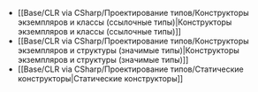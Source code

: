 - [[Base/CLR via CSharp/Проектирование типов/Конструкторы экземпляров и классы (ссылочные типы)\|Конструкторы экземпляров и классы (ссылочные типы)]]
- [[Base/CLR via CSharp/Проектирование типов/Конструкторы экземпляров и структуры (значимые типы)\|Конструкторы экземпляров и структуры (значимые типы)]]
- [[Base/CLR via CSharp/Проектирование типов/Статические конструкторы\|Статические конструкторы]]